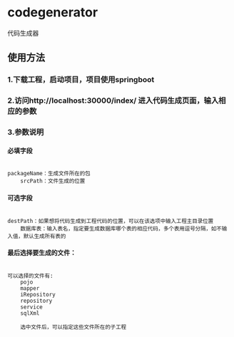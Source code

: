 # codegenerator
代码生成器


## 使用方法
### 1.下载工程，启动项目，项目使用springboot
### 2.访问http://localhost:30000/index/    进入代码生成页面，输入相应的参数

### 3.参数说明

#### 必填字段
<pre><code>
packageName：生成文件所在的包
    srcPath：文件生成的位置
</code></pre>

#### 可选字段
<pre><code>
destPath：如果想将代码生成到工程代码的位置，可以在该选项中输入工程主目录位置
    数据库表：输入表名，指定要生成数据库哪个表的相应代码，多个表用逗号分隔，如不输入值，默认生成所有表的
</code></pre>

#### 最后选择要生成的文件：
<pre><code>
可以选择的文件有:
    pojo
    mapper
    iRepository
    repository
    service
    sqlXml

    选中文件后，可以指定这些文件所在的子工程
</code></pre>
